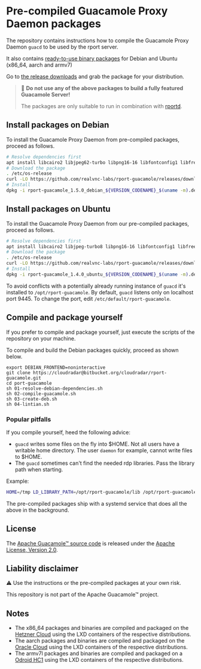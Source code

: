 # Pre-compiled Guacamole Proxy Daemon packages
The repository contains instructions how to compile the Guacamole Proxy Daemon `guacd` to be used by the rport server.

It also contains [ready-to-use binary packages](https://github.com/realvnc-labs/rport-guacamole/releases/tag/1.5.0) for Debian and Ubuntu (x86_64, aarch and armv7)

Go to [the release downloads](https://github.com/realvnc-labs/rport-guacamole/releases/tag/1.5.0) and grab the package for your distribution.

> 🚫 **Do not use any of the above packages to build a fully featured Guacamole Server!**
>
> The packages are only suitable to run in combination with [rportd](https://github.com/cloudradar-monitoring/rport).

## Install packages on Debian
To install the Guacamole Proxy Daemon from pre-compiled packages, proceed as follows.
```bash
# Resolve dependencies first
apt install libcairo2 libjpeg62-turbo libpng16-16 libfontconfig1 libfreetype6 libfreerdp-client2-2 libssh2-1
# Download the package
. /etc/os-release
curl -LO https://github.com/realvnc-labs/rport-guacamole/releases/download/1.5.0/rport-guacamole_1.5.0_debian_${VERSION_CODENAME}_$(uname -m).deb
# Install
dpkg -i rport-guacamole_1.5.0_debian_${VERSION_CODENAME}_$(uname -m).deb
```

## Install packages on Ubuntu
To install the Guacamole Proxy Daemon from our pre-compiled packages, proceed as follows.
```bash
# Resolve dependencies first
apt install libcairo2 libjpeg-turbo8 libpng16-16 libfontconfig1 libfreetype6 libfreerdp-client2-2 libssh2-1
# Download the package
. /etc/os-release
curl -LO https://github.com/realvnc-labs/rport-guacamole/releases/download/1.5.0/rport-guacamole_1.5.0_ubuntu_${VERSION_CODENAME}_$(uname -m).deb
# Install
dpkg -i rport-guacamole_1.4.0_ubuntu_${VERSION_CODENAME}_$(uname -m).deb
```

To avoid conflicts with a potentially already running instance of `guacd` it's installed to `/opt/rport-guacamole`.
By default, `guacd` listens only on localhost port 9445. To change the port, edit `/etc/default/rport-guacamole`. 

## Compile and package yourself
If you prefer to compile and package yourself, just execute the scripts of the repository on your machine.

To compile and build the Debian packages quickly, proceed as shown below.
```
export DEBIAN_FRONTEND=noninteractive
git clone https://cloudradar@bitbucket.org/cloudradar/rport-guacamole.git
cd port-guacamole
sh 01-resolve-debian-dependencies.sh
sh 02-compile-guacamole.sh
sh 03-create-deb.sh
sh 04-lintian.sh
```

### Popular pitfalls

If you compile yourself, heed the following advice:

* `guacd` writes some files on the fly into $HOME. Not all users have a writable home directory. The user `daemon` for example, cannot write files to $HOME.
* The `guacd` sometimes can't find the needed rdp libraries. Pass the library path when starting.

Example:
```bash
HOME=/tmp LD_LIBRARY_PATH=/opt/rport-guacamole/lib /opt/rport-guacamole/sbin/guacd -v
```

The pre-compiled packages ship with a systemd service that does all the above in the background.

## License
The [Apache Guacamole™ source code](https://guacamole.apache.org/) is released under the [Apache License, Version 2.0](https://www.apache.org/licenses/LICENSE-2.0).

## Liability disclaimer
⚠️ Use the instructions or the pre-compiled packages at your own risk.

This repository is not part of the Apache Guacamole™ project.

## Notes

* The x86_64 packages and binaries are compiled and packaged on the [Hetzner Cloud](https://www.hetzner.com/cloud) using the LXD containers of the respective distributions.
* The aarch packages and binaries are compiled and packaged on the [Oracle Cloud](https://www.oracle.com/cloud/) using the LXD containers of the respective distributions.
* The armv7l packages and binaries are compiled and packaged on a [Odroid HC1](https://www.hardkernel.com/shop/odroid-hc1-home-cloud-one/) using the LXD containers of the respective distributions.